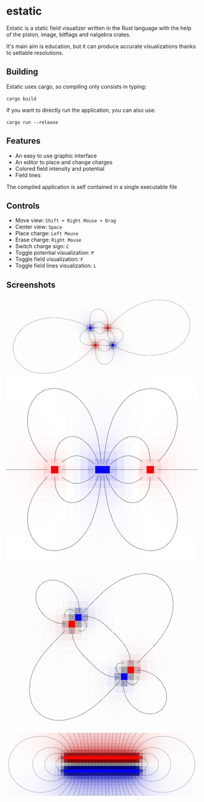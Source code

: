 # estatic
Estatic is a static field visualizer written in the Rust language with the help of the piston, image, bitflags and nalgebra crates.

It's main aim is education, but it can produce accurate visualizations thanks to settable resolutions.

## Building
Estatic uses cargo, so compiling only consists in typing:

`cargo build`

If you want to directly run the application, you can also use:

`cargo run --release`

## Features
* An easy to use graphic interface
* An editor to place and change charges
* Colored field intensity and potential
* Field lines

The compiled application is self contained in a single executable file

## Controls
* Move view: `Shift + Right Mouse + Drag`
* Center view: `Space`
* Place charge: `Left Mouse`
* Erase charge: `Right Mouse`
* Switch charge sign: `C`
* Toggle potential visualization: `P`
* Toggle field visualization: `F`
* Toggle field lines visualization: `L`

## Screenshots

![Alt Text](screenshots/screenshot1.png)
![Alt Text](screenshots/screenshot2.png)
![Alt Text](screenshots/screenshot3.png)
![Alt Text](screenshots/screenshot4.png)
